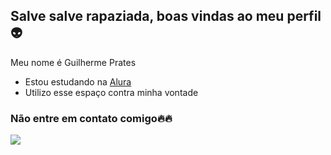 ## Salve salve rapaziada, boas vindas ao meu perfil👽

Meu nome é Guilherme Prates

- Estou estudando na [Alura](https://www.alura.com.br)
- Utilizo esse espaço contra minha vontade


### Não entre em contato comigo🔥🔥

![](https://media.tenor.com/_1NYmn8RuWAAAAAi/goku-fortnite-goku.gif)
